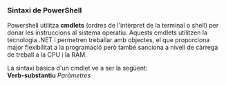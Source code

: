 ### Sintaxi de PowerShell

Powershell utilitza **cmdlets** (ordres de l'intèrpret de la terminal o shell) per donar les instruccions al sistema operatiu. Aquests cmdlets utilitzen la tecnologia .NET i permetren treballar amb objectes, el que proporciona major flexibilitat a la programació però també sanciona a nivell de càrrega de treball a la CPU i la RAM.

La sintaxi bàsica d'un cmdlet ve a ser la següent:  
**Verb-substantiu** *Paràmetres*
